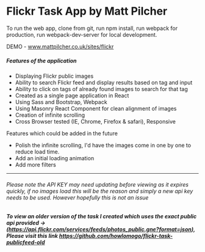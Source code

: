 # Flickr Task App by Matt Pilcher

To run the web app, clone from git, run npm install, run webpack for production, run webpack-dev-server for local development.

DEMO - www.mattpilcher.co.uk/sites/flickr

##### Features of the application
- Displaying Flickr public images
- Ability to search Flickr feed and display results based on tag and input
- Ability to click on tags of already found images to search for that tag
- Created as a single page application in React
- Using Sass and Bootstrap, Webpack
- Using Masonry React Component for clean alignment of images
- Creation of infinite scrolling
- Cross Browser tested (IE, Chrome, Firefox & safari), Responsive


Features which could be added in the future
- Polish the infinite scrolling, I'd have the images come in one by one to reduce load time.
- Add an initial loading animation
- Add more filters

***

###### Please note the API KEY may need updating before viewing as it expires quickly, if no images load this will be the reason and simply a new api key needs to be used. However hopefully this is not an issue

##### To view an older version of the task I created which uses the exact public api provided -> (https://api.flickr.com/services/feeds/photos_public.gne?format=json), Please visit this link https://github.com/howlomogo/flickr-task-publicfeed-old
